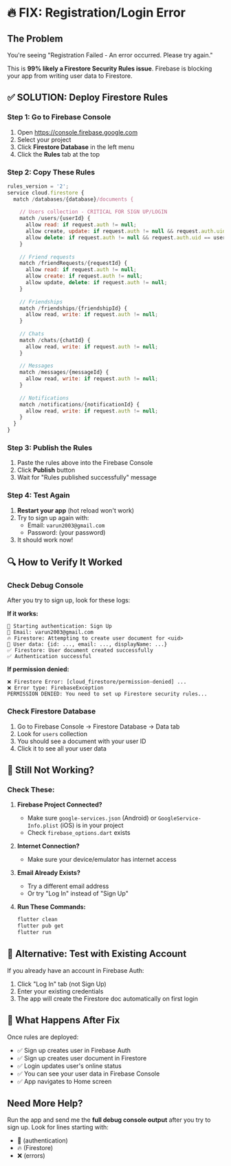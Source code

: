 # 🔥 FIX: Registration/Login Error

## The Problem
You're seeing "Registration Failed - An error occurred. Please try again."

This is **99% likely a Firestore Security Rules issue**. Firebase is blocking your app from writing user data to Firestore.

## ✅ SOLUTION: Deploy Firestore Rules

### Step 1: Go to Firebase Console
1. Open https://console.firebase.google.com
2. Select your project
3. Click **Firestore Database** in the left menu
4. Click the **Rules** tab at the top

### Step 2: Copy These Rules
```javascript
rules_version = '2';
service cloud.firestore {
  match /databases/{database}/documents {
    
    // Users collection - CRITICAL FOR SIGN UP/LOGIN
    match /users/{userId} {
      allow read: if request.auth != null;
      allow create, update: if request.auth != null && request.auth.uid == userId;
      allow delete: if request.auth != null && request.auth.uid == userId;
    }
    
    // Friend requests
    match /friendRequests/{requestId} {
      allow read: if request.auth != null;
      allow create: if request.auth != null;
      allow update, delete: if request.auth != null;
    }
    
    // Friendships
    match /friendships/{friendshipId} {
      allow read, write: if request.auth != null;
    }
    
    // Chats
    match /chats/{chatId} {
      allow read, write: if request.auth != null;
    }
    
    // Messages
    match /messages/{messageId} {
      allow read, write: if request.auth != null;
    }
    
    // Notifications
    match /notifications/{notificationId} {
      allow read, write: if request.auth != null;
    }
  }
}
```

### Step 3: Publish the Rules
1. Paste the rules above into the Firebase Console
2. Click **Publish** button
3. Wait for "Rules published successfully" message

### Step 4: Test Again
1. **Restart your app** (hot reload won't work)
2. Try to sign up again with:
   - Email: `varun2003@gmail.com`
   - Password: (your password)
3. It should work now!

## 🔍 How to Verify It Worked

### Check Debug Console
After you try to sign up, look for these logs:

**If it works:**
```
🔐 Starting authentication: Sign Up
📧 Email: varun2003@gmail.com
🔥 Firestore: Attempting to create user document for <uid>
📝 User data: {id: ..., email: ..., displayName: ...}
✅ Firestore: User document created successfully
✅ Authentication successful
```

**If permission denied:**
```
❌ Firestore Error: [cloud_firestore/permission-denied] ...
❌ Error type: FirebaseException
PERMISSION DENIED: You need to set up Firestore security rules...
```

### Check Firestore Database
1. Go to Firebase Console → Firestore Database → Data tab
2. Look for `users` collection
3. You should see a document with your user ID
4. Click it to see all your user data

## 🚨 Still Not Working?

### Check These:

1. **Firebase Project Connected?**
   - Make sure `google-services.json` (Android) or `GoogleService-Info.plist` (iOS) is in your project
   - Check `firebase_options.dart` exists

2. **Internet Connection?**
   - Make sure your device/emulator has internet access

3. **Email Already Exists?**
   - Try a different email address
   - Or try "Log In" instead of "Sign Up"

4. **Run These Commands:**
   ```bash
   flutter clean
   flutter pub get
   flutter run
   ```

## 📱 Alternative: Test with Existing Account

If you already have an account in Firebase Auth:
1. Click "Log In" tab (not Sign Up)
2. Enter your existing credentials
3. The app will create the Firestore doc automatically on first login

## 🎯 What Happens After Fix

Once rules are deployed:
- ✅ Sign up creates user in Firebase Auth
- ✅ Sign up creates user document in Firestore
- ✅ Login updates user's online status
- ✅ You can see your user data in Firebase Console
- ✅ App navigates to Home screen

## Need More Help?

Run the app and send me the **full debug console output** after you try to sign up. Look for lines starting with:
- 🔐 (authentication)
- 🔥 (Firestore)
- ❌ (errors)
